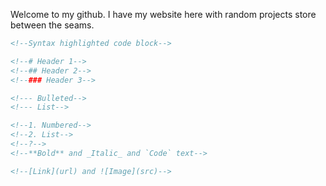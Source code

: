 Welcome to my github. I have my website here with random projects store between the seams. 


<!--//## Welcome to GitHub Pages-->

<!--//You can use the [editor on GitHub](https://github.com/lmchun/lmchun.github.io/edit/master/README.md) to maintain and preview the content for your website in Markdown files.-->

<!--//Whenever you commit to this repository, GitHub Pages will run [Jekyll](https://jekyllrb.com/) to rebuild the pages in your site, from the content in your Markdown files.-->

<!--### Markdown-->

<!--Markdown is a lightweight and easy-to-use syntax for styling your writing. It includes conventions for-->

```markdown
<!--Syntax highlighted code block-->

<!--# Header 1-->
<!--## Header 2-->
<!--### Header 3-->

<!--- Bulleted-->
<!--- List-->

<!--1. Numbered-->
<!--2. List-->
<!--?-->
<!--**Bold** and _Italic_ and `Code` text-->

<!--[Link](url) and ![Image](src)-->
```

<!--For more details see [GitHub Flavored Markdown](https://guides.github.com/features/mastering-markdown/).-->

<!--### Jekyll Themes-->

<!--Your Pages site will use the layout and styles from the Jekyll theme you have selected in your [repository settings](https://github.com/lmchun/lmchun.github.io/settings). The name of this theme is saved in the Jekyll `_config.yml` configuration file.-->

<!--### Support or Contact-->

<!--Having trouble with Pages? Check out our [documentation](https://help.github.com/categories/github-pages-basics/) or [contact support](https://github.com/contact) and we’ll help you sort it out.-->
